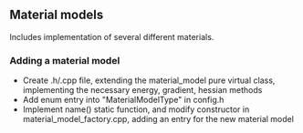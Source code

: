 ## Material models

Includes implementation of several different materials.

### Adding a material model
- Create .h/.cpp file, extending the material_model pure virtual class, implementing the necessary energy, gradient, hessian methods
- Add enum entry into "MaterialModelType" in config.h
- Implement name() static function, and modify constructor in material_model_factory.cpp, adding an entry for the new material model